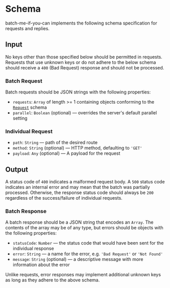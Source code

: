 # Schema

batch-me-if-you-can implements the following schema specification for requests and replies.

## Input

No keys other than those specified below should be permitted in requests. Requests that use unknown keys or do not adhere to the below schema should receive a `400` (Bad Request) response and should not be processed.

### Batch Request

Batch requests should be JSON strings with the following properties:

* `requests`: `Array` of length >= 1 containing objects conforming to the [`Request`](#individual-request) schema
* `parallel`: `Boolean` (optional) — overrides the server's default parallel setting

### Individual Request

* `path`: `String` — path of the desired route
* `method`: `String` (optional) — HTTP method, defaulting to `'GET'`
* `payload`: `Any` (optional) — A payload for the request

## Output

A status code of `400` indicates a malformed request body. A `500` status code indicates an internal error and may mean that the batch was partially processed. Otherwise, the response status code should always be `200` regardless of the success/failure of individual requests.

### Batch Response
A batch response should be a JSON string that encodes an `Array`. The contents of the array may be of any type, but errors should be objects with the following properties:

* `statusCode`: `Number` — the status code that would have been sent for the individual response
* `error`: `String` — a name for the error, e.g. `'Bad Request'` or `'Not Found'`
* `message`: `String` (optional) — a descriptive message with more information about the error

Unlike requests, error responses may implement additional unknown keys as long as they adhere to the above schema.
